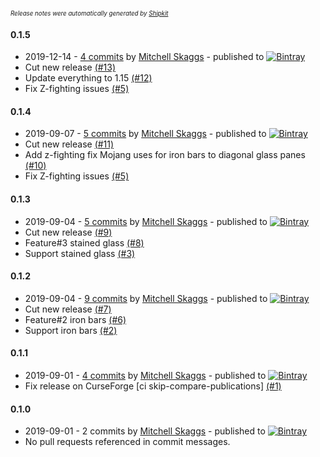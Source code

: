 <sup><sup>*Release notes were automatically generated by [Shipkit](http://shipkit.org/)*</sup></sup>

#### 0.1.5
 - 2019-12-14 - [4 commits](https://github.com/magneticflux-/fabric-diagonal-panes/compare/v0.1.4...v0.1.5) by [Mitchell Skaggs](https://github.com/magneticflux-) - published to [![Bintray](https://img.shields.io/badge/Bintray-0.1.5-green.svg)](https://bintray.com/magneticflux/maven/fabric-diagonal-panes/0.1.5)
 - Cut new release [(#13)](https://github.com/magneticflux-/fabric-diagonal-panes/pull/13)
 - Update everything to 1.15 [(#12)](https://github.com/magneticflux-/fabric-diagonal-panes/pull/12)
 - Fix Z-fighting issues [(#5)](https://github.com/magneticflux-/fabric-diagonal-panes/issues/5)

#### 0.1.4
 - 2019-09-07 - [5 commits](https://github.com/magneticflux-/fabric-diagonal-panes/compare/v0.1.3...v0.1.4) by [Mitchell Skaggs](https://github.com/magneticflux-) - published to [![Bintray](https://img.shields.io/badge/Bintray-0.1.4-green.svg)](https://bintray.com/magneticflux/maven/fabric-diagonal-panes/0.1.4)
 - Cut new release [(#11)](https://github.com/magneticflux-/fabric-diagonal-panes/pull/11)
 - Add z-fighting fix Mojang uses for iron bars to diagonal glass panes [(#10)](https://github.com/magneticflux-/fabric-diagonal-panes/pull/10)
 - Fix Z-fighting issues [(#5)](https://github.com/magneticflux-/fabric-diagonal-panes/issues/5)

#### 0.1.3
 - 2019-09-04 - [5 commits](https://github.com/magneticflux-/fabric-diagonal-panes/compare/v0.1.2...v0.1.3) by [Mitchell Skaggs](https://github.com/magneticflux-) - published to [![Bintray](https://img.shields.io/badge/Bintray-0.1.3-green.svg)](https://bintray.com/magneticflux/maven/fabric-diagonal-panes/0.1.3)
 - Cut new release [(#9)](https://github.com/magneticflux-/fabric-diagonal-panes/pull/9)
 - Feature#3 stained glass [(#8)](https://github.com/magneticflux-/fabric-diagonal-panes/pull/8)
 - Support stained glass [(#3)](https://github.com/magneticflux-/fabric-diagonal-panes/issues/3)

#### 0.1.2
 - 2019-09-04 - [9 commits](https://github.com/magneticflux-/fabric-diagonal-panes/compare/v0.1.1...v0.1.2) by [Mitchell Skaggs](https://github.com/magneticflux-) - published to [![Bintray](https://img.shields.io/badge/Bintray-0.1.2-green.svg)](https://bintray.com/magneticflux/maven/fabric-diagonal-panes/0.1.2)
 - Cut new release [(#7)](https://github.com/magneticflux-/fabric-diagonal-panes/pull/7)
 - Feature#2 iron bars [(#6)](https://github.com/magneticflux-/fabric-diagonal-panes/pull/6)
 - Support iron bars [(#2)](https://github.com/magneticflux-/fabric-diagonal-panes/issues/2)

#### 0.1.1
 - 2019-09-01 - [4 commits](https://github.com/magneticflux-/fabric-diagonal-panes/compare/v0.1.0...v0.1.1) by [Mitchell Skaggs](https://github.com/magneticflux-) - published to [![Bintray](https://img.shields.io/badge/Bintray-0.1.1-green.svg)](https://bintray.com/magneticflux/maven/fabric-diagonal-panes/0.1.1)
 - Fix release on CurseForge [ci skip-compare-publications] [(#1)](https://github.com/magneticflux-/fabric-diagonal-panes/pull/1)

#### 0.1.0
 - 2019-09-01 - 2 commits by [Mitchell Skaggs](https://github.com/magneticflux-) - published to [![Bintray](https://img.shields.io/badge/Bintray-0.1.0-green.svg)](https://bintray.com/magneticflux/maven/fabric-diagonal-panes/0.1.0)
 - No pull requests referenced in commit messages.

